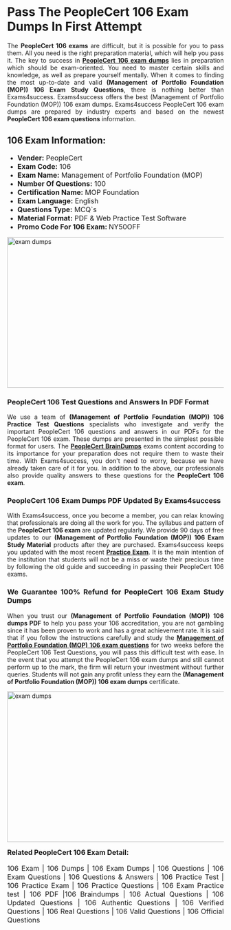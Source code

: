 <h1><strong><strong>Pass The PeopleCert 106 Exam Dumps In First Attempt</strong></strong></h1> <p style="text-align:justify">The <strong>PeopleCert 106 exams</strong> are difficult, but it is possible for you to pass them. All you need is the right preparation material, which will help you pass it. The key to success in <a href="https://www.exams4success.com/peoplecert/106-pdf-exam-dumps"><strong>PeopleCert 106 exam dumps</strong></a> lies in preparation which should be exam-oriented. You need to master certain skills and knowledge, as well as prepare yourself mentally. When it comes to finding the most up-to-date and valid <strong>(Management of Portfolio Foundation (MOP)) 106 Exam Study Questions</strong>, there is nothing better than Exams4success. Exams4success offers the best (Management of Portfolio Foundation (MOP)) 106 exam dumps. Exams4success PeopleCert 106 exam dumps are prepared by industry experts and based on the newest <strong>PeopleCert 106 exam questions</strong> information.</p> <h2><strong><strong>106 Exam Information:</strong></strong></h2> <ul> <li><span style="font-size:16px"><strong>Vender:</strong> PeopleCert</span></li> <li><span style="font-size:16px"><strong>Exam Code:</strong> 106</span></li> <li><span style="font-size:16px"><strong>Exam Name:</strong> Management of Portfolio Foundation (MOP)</span></li> <li><span style="font-size:16px"><strong>Number Of Questions:</strong> 100</span></li> <li><span style="font-size:16px"><strong>Certification Name:</strong> MOP Foundation</span></li> <li><span style="font-size:16px"><strong>Exam Language:</strong> English</span></li> <li><span style="font-size:16px"><strong>Questions Type:</strong> MCQ`s</span></li> <li><span style="font-size:16px"><strong>Material Format:</strong> PDF & Web Practice Test Software</span></li> <li><span style="font-size:16px"><strong>Promo Code For 106 Exam: </strong>NY50OFF</span></li> </ul> <p><a href="https://www.exams4success.com/peoplecert/106-pdf-exam-dumps" rel="no-follow"><img alt="exam dumps" src="https://www.certcollections.com/uploads/content/infrist1.png" style="height:350px; width:750px" /></a></p> <h3><strong>PeopleCert 106 Test Questions and Answers In PDF Format</strong></h3> <p style="text-align:justify">We use a team of <strong>(Management of Portfolio Foundation (MOP)) 106 Practice Test Questions</strong> specialists who investigate and verify the important PeopleCert 106 questions and answers in our PDFs for the PeopleCert 106 exam. These dumps are presented in the simplest possible format for users. The <a href="https://www.exams4success.com/peoplecert-exam-dumps"><strong>PeopleCert BrainDumps</strong></a> exams content according to its importance for your preparation does not require them to waste their time. With Exams4success, you don't need to worry, because we have already taken care of it for you. In addition to the above, our professionals also provide quality answers to these questions for the<strong> PeopleCert 106 exam</strong>.</p> <h3><strong> PeopleCert 106 Exam Dumps PDF Updated By Exams4success</strong></h3> <p style="text-align:justify">With Exams4success, once you become a member, you can relax knowing that professionals are doing all the work for you. The syllabus and pattern of the <strong>PeopleCert 106 exam </strong>are updated regularly. We provide 90 days of free updates to our <strong>(Management of Portfolio Foundation (MOP)) 106 Exam Study Material</strong> products after they are purchased. Exams4success keeps you updated with the most recent <a href="https://www.exams4success.com/"><strong>Practice Exam</strong></a>. It is the main intention of the institution that students will not be a miss or waste their precious time by following the old guide and succeeding in passing their PeopleCert 106 exams.</p> <h3 style="text-align:justify"><strong>We Guarantee 100% Refund for PeopleCert 106 Exam Study Dumps</strong></h3> <p style="text-align:justify">When you trust our <strong>(Management of Portfolio Foundation (MOP)) 106 dumps PDF</strong> to help you pass your 106 accreditation, you are not gambling since it has been proven to work and has a great achievement rate. It is said that if you follow the instructions carefully and study the <a href="https://www.exams4success.com/peoplecert/106-pdf-exam-dumps"><strong>Management of Portfolio Foundation (MOP) 106 exam questions</strong></a> for two weeks before the PeopleCert 106 Test Questions, you will pass this difficult test with ease. In the event that you attempt the PeopleCert 106 exam dumps and still cannot perform up to the mark, the firm will return your investment without further queries. Students will not gain any profit unless they earn the <strong>(Management of Portfolio Foundation (MOP)) 106 exam dumps</strong> certificate.</p> <p style="text-align:justify"><a href="https://www.exams4success.com/peoplecert/106-pdf-exam-dumps" rel="no-follow"><img alt="exam dumps" src="https://www.certcollections.com/uploads/content/free_demo1.png" style="height:350px; width:750px" /></a></p> <p style="text-align:justify"><span style="font-size:16px"><strong>Related PeopleCert 106 Exam Detail:</strong></span><br /> <br /> <span style="font-size:16px">106 Exam | 106 Dumps | 106 Exam Dumps | 106 Questions | 106 Exam Questions | 106 Questions & Answers | 106 Practice Test | 106 Practice Exam | 106 Practice Questions | 106 Exam Practice test | 106 PDF |106 Braindumps | 106 Actual Questions | 106 Updated Questions | 106 Authentic Questions | 106 Verified Questions | 106 Real Questions | 106 Valid Questions | 106 Official Questions</span></p>
